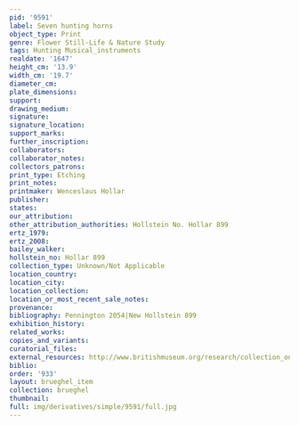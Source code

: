 ```yaml
---
pid: '9591'
label: Seven hunting horns
object_type: Print
genre: Flower Still-Life & Nature Study
tags: Hunting Musical_instruments
realdate: '1647'
height_cm: '13.9'
width_cm: '19.7'
diameter_cm: 
plate_dimensions: 
support: 
drawing_medium: 
signature: 
signature_location: 
support_marks: 
further_inscription: 
collaborators: 
collaborator_notes: 
collectors_patrons: 
print_type: Etching
print_notes: 
printmaker: Wenceslaus Hollar
publisher: 
states: 
our_attribution: 
other_attribution_authorities: Hollstein No. Hollar 899
ertz_1979: 
ertz_2008: 
bailey_walker: 
hollstein_no: Hollar 899
collection_type: Unknown/Not Applicable
location_country: 
location_city: 
location_collection: 
location_or_most_recent_sale_notes: 
provenance: 
bibliography: Pennington 2054|New Hollstein 899
exhibition_history: 
related_works: 
copies_and_variants: 
curatorial_files: 
external_resources: http://www.britishmuseum.org/research/collection_online/collection_object_details.aspx?assetId=1498592001&objectId=3580732&partId=1
biblio: 
order: '933'
layout: brueghel_item
collection: brueghel
thumbnail: 
full: img/derivatives/simple/9591/full.jpg
---
```

